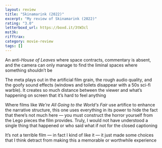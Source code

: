 ```yaml
---
layout: review
title: "Skinamarink (2022)"
excerpt: "My review of Skinamarink (2022)"
rating: "3.0"
letterboxd_url: https://boxd.it/3tW3cl
mst3k:
rifftrax:
category: movie-review
tags: []
---
```


An anti-<i>House of Leaves</i> where space contracts, commentary is absent, and the camera can only manage to find the liminal spaces where something shouldn’t be

The meta plays out in the artificial film grain, the rough audio quality, and the goofy sound effects (windows and toilets disappear with a 50s sci-fi warble). It creates so much distance between the viewer and what’s happening on screen that it’s hard to feel anything

Where films like <i>We're All Going to the World's Fair </i>use artifice to enhance the narrative structure, this one uses everything in its power to hide the fact that there’s not much here — you must construct the horror yourself from the Lego pieces the film provides. Truly, I would not have understood a single thing that happened or who said what if not for the closed captioning

It’s not a terrible film — in fact I kind of like it — it just made some choices that I think detract from making this a memorable or worthwhile experience
